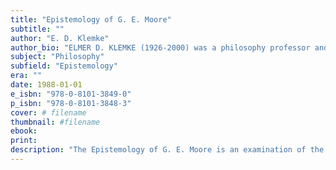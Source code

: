```yaml
---
title: "Epistemology of G. E. Moore"
subtitle: ""
author: "E. D. Klemke"
author_bio: "ELMER D. KLEMKE (1926-2000) was a philosophy professor and chair of the philosophy department at Roosevelt University and a professor of philosophy at Iowa State University. He received his Ph.D. from Northwestern University in 1960."
subject: "Philosophy"
subfield: "Epistemology"
era: ""
date: 1988-01-01
e_isbn: "978-0-8101-3849-0"
p_isbn: "978-0-8101-3848-3"
cover: # filename
thumbnail: #filename
ebook:
print:
description: "The Epistemology of G. E. Moore is an examination of the philosophy of G. E. Moore, one of the foremost Anglo-American, analytic philosophers of the twentieth century. This book, together with Reinhardt Grossmann's Reflections on Frege's Philosophy and Moltke Gram's Kant, Ontology, and the A Priori, seeks to redress an imbalance in analytic philosophy by making a case for the relevance of analytically oriented historical studies to contemporary problems. It focuses on Moore's epistemological writings and aims to present an exhaustive overview of Moore's work on this topic."
---
```

